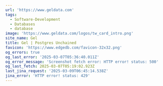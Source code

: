 ```yaml
---
url: 'https://www.geldata.com'
tags:
  - Software-Development
  - Databases
  - database
image: 'https://www.geldata.com/logos/tw_card_intro.png'
site_name: Gel
title: Gel | Postgres Unchained
favicon: 'https://www.edgedb.com/favicon-32x32.png'
og_errors: true
og_last_error: '2025-03-07T05:36:40.011Z'
og_error_message: 'Screenshot fetch error: HTTP error! status: 500'
og_last_fetch: 2025-03-07T05:19:02.923Z
last_jina_request: '2025-03-09T06:45:14.538Z'
jina_error: 'HTTP error! status: 429'
---
```


